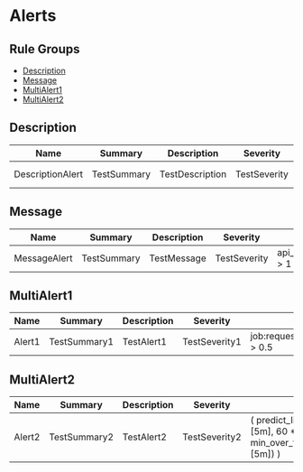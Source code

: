 # Alerts

## Rule Groups

* [Description](#description)
* [Message](#message)
* [MultiAlert1](#multialert1)
* [MultiAlert2](#multialert2)

## Description

|Name|Summary|Description|Severity|Expr|For|Runbook|
|---|---|---|---|---|---|---|
|DescriptionAlert|TestSummary|TestDescription|TestSeverity|up == 0|1w|[TestRunbookURL](TestRunbookURL)|

## Message

|Name|Summary|Description|Severity|Expr|For|Runbook|
|---|---|---|---|---|---|---|
|MessageAlert|TestSummary|TestMessage|TestSeverity|api_http_request_latencies_second{quantile="0.5"} > 1|15m|[TestRunbookURL](TestRunbookURL)|

## MultiAlert1

|Name|Summary|Description|Severity|Expr|For|Runbook|
|---|---|---|---|---|---|---|
|Alert1|TestSummary1|TestAlert1|TestSeverity1|job:request_latency_seconds:mean5m{job="myjob"} > 0.5|2d|[TestRunbookURL1](TestRunbookURL1)|

## MultiAlert2

|Name|Summary|Description|Severity|Expr|For|Runbook|
|---|---|---|---|---|---|---|
|Alert2|TestSummary2|TestAlert2|TestSeverity2|(   predict_linear(prometheus_notifications_queue_length{job="prometheus"}[5m], 60 * 30) >   min_over_time(prometheus_notifications_queue_capacity{job="prometheus"}[5m]) )||[TestRunbookURL2](TestRunbookURL2)|
